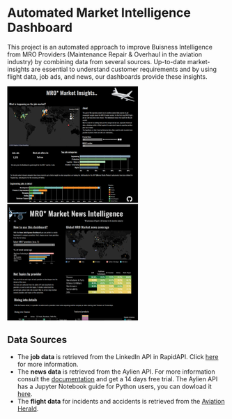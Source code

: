 # Automated Market Intelligence Dashboard

This project is an automated approach to improve Buisness Intelligence from MRO Providers (Maintenance Repair & Overhaul in the aviation industry) by combining data from several sources. Up-to-date market-insights are essential to understand customer requirements  and by using flight data, job ads, and news, our dashboards provide these insights.


[![](Dashboard_Jobs_small.png)](https://public.tableau.com/app/profile/rebecca.s.8585/viz/MRO_Market_Insights/Jobs_Dashboard)  [![](Dashboard_News_small.png)](https://public.tableau.com/app/profile/rebecca.s.8585/viz/MRO_Market_Insights/Jobs_Dashboard)



## Data Sources
- The **job data** is retrieved from the LinkedIn API in RapidAPI. Click [here](https://rapidapi.com/jaypat87/api/linkedin-jobs-search/) for more information.  
- The **news data** is retrieved from the Aylien API. For more information consult the [documentation](https://docs.aylien.com/newsapi/interactive-documentation/) and get a 14 days free trial. The Aylien API has a Jupyter Notebook guide for Python users, you can dowload it [here](https://learn.aylien.com/news_api_python_starter_guide.html).
- The **flight data** for incidents and accidents is retrieved from the [Aviation Herald](https://avherald.com/).
